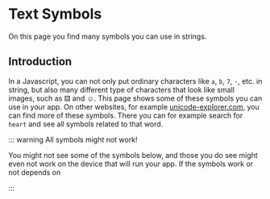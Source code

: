 <script>
	import Symbols from './Symbols.svelte'
</script>

# Text Symbols
On this page you find many symbols you can use in strings. 



## Introduction
In a Javascript, you can not only put ordinary characters like `a`, `b`, `7`, `-`, etc. in string, but also many different type of characters that look like small images, such as ⚄ and ☺. This page shows some of these symbols you can use in your app. On other websites, for example [unicode-explorer.com](https://unicode-explorer.com/), you can find more of these symbols. There you can for example search for `heart` and see all symbols related to that word.

::: warning All symbols might not work!

You might not see some of the symbols below, and those you do see might even not work on the device that will run your app. If the symbols work or not depends on

:::

<Symbols />
